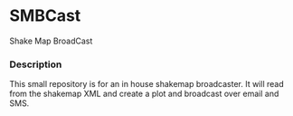 # SMBCast
Shake Map BroadCast

### Description
This small repository is for an in house shakemap broadcaster.
It will read from the shakemap XML and create a plot and broadcast over email and SMS.


